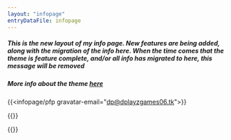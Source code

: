 ```yaml
---
layout: "infopage"
entryDataFile: infopage
---
```

##### This is the new layout of my info page. New features are being added, along with the migration of the info here. When the time comes that the theme is feature complete, and/or all info has migrated to here, this message will be removed
##### More info about the theme [here](https://github.com/dplayz/codenamecore2)
{{<infopage/pfp gravatar-email="dp@dplayzgames06.tk">}}

{{<html>}}
<script>
if (urlParamValues.fromWavHaus == "true") {
    console.log("Hello there from dp.wav.haus!");

    // Make all content be in parent page, not in iframe
    window.addEventListener('DOMContentLoaded', function() {
        const links = document.querySelectorAll('a');
        links.forEach(link => {
            link.setAttribute('target', '_parent');
        });
    });
}
</script>
{{</html>}}